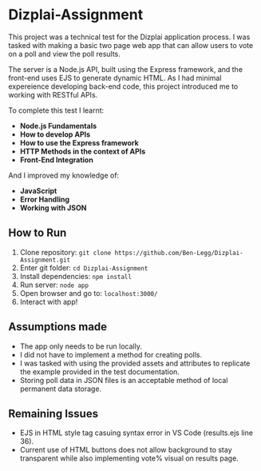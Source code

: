 # Dizplai-Assignment
This project was a technical test for the Dizplai application process. I was tasked with making a basic two page web app that can allow users to vote on a poll and view the poll results.

The server is a Node.js API, built using the Express framework, and the front-end uses EJS to generate dynamic HTML. As I had minimal expereience developing back-end code, this project introduced me to working with RESTful APIs.

To complete this test I learnt:
- **Node.js Fundamentals**
- **How to develop APIs**
- **How to use the Express framework**
- **HTTP Methods in the context of APIs**
- **Front-End Integration**

And I improved my knowledge of:
- **JavaScript**
- **Error Handling**
- **Working with JSON**

## How to Run
1. Clone repository: ```git clone https://github.com/Ben-Legg/Dizplai-Assignment.git```
2. Enter git folder: ```cd Dizplai-Assignment```
3. Install dependencies: ```npm install```
4. Run server: ```node app```
5. Open browser and go to: ```localhost:3000/```
6. Interact with app!

## Assumptions made
- The app only needs to be run locally.
- I did not have to implement a method for creating polls.
- I was tasked with using the provided assets and attributes to replicate the example provided in the test documentation.
- Storing poll data in JSON files is an acceptable method of local permanent data storage.

## Remaining Issues
- EJS in HTML style tag casuing syntax error in VS Code (results.ejs line 36).
- Current use of HTML buttons does not allow background to stay transparent while also implementing vote% visual on results page.